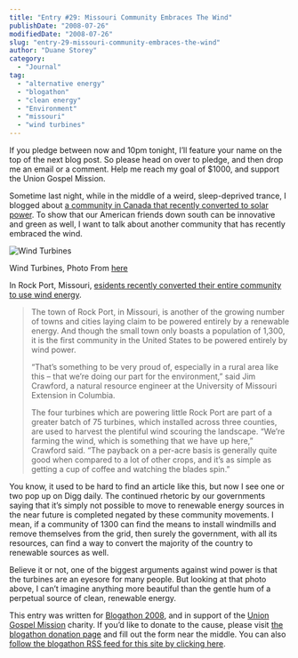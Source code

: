 ```yaml
---
title: "Entry #29: Missouri Community Embraces The Wind"
publishDate: "2008-07-26"
modifiedDate: "2008-07-26"
slug: "entry-29-missouri-community-embraces-the-wind"
author: "Duane Storey"
category:
  - "Journal"
tag:
  - "alternative energy"
  - "blogathon"
  - "clean energy"
  - "Environment"
  - "missouri"
  - "wind turbines"
---
```


If you pledge between now and 10pm tonight, I’ll feature your name on the top of the next blog post. So please head on over to pledge, and then drop me an email or a comment. Help me reach my goal of $1000, and support the Union Gospel Mission.

Sometime last night, while in the middle of a weird, sleep-deprived trance, I blogged about [a community in Canada that recently converted to solar power](http://www.migratorynerd.com/2008/07/entry-18-solar-powered-community-in-canada/). To show that our American friends down south can be innovative and green as well, I want to talk about another community that has recently embraced the wind.

![Wind Turbines](_images/entry-29-missouri-community-embraces-the-wind-1.)

Wind Turbines, Photo From [here](http://tpblog.tspadventures.com/2007/07/wind-energy-everywhere.html)

In Rock Port, Missouri, [esidents recently converted their entire community to use wind energy](http://cleantechnica.com/2008/07/23/missouri-town-powered-fully-by-wind/).

> The town of Rock Port, in Missouri, is another of the growing number of towns and cities laying claim to be powered entirely by a renewable energy. And though the small town only boasts a population of 1,300, it is the first community in the United States to be powered entirely by wind power.
> 
> “That’s something to be very proud of, especially in a rural area like this – that we’re doing our part for the environment,” said Jim Crawford, a natural resource engineer at the University of Missouri Extension in Columbia.
> 
> The four turbines which are powering little Rock Port are part of a greater batch of 75 turbines, which installed across three counties, are used to harvest the plentiful wind scouring the landscape. “We’re farming the wind, which is something that we have up here,” Crawford said. “The payback on a per-acre basis is generally quite good when compared to a lot of other crops, and it’s as simple as getting a cup of coffee and watching the blades spin.”

You know, it used to be hard to find an article like this, but now I see one or two pop up on Digg daily. The continued rhetoric by our governments saying that it’s simply not possible to move to renewable energy sources in the near future is completed negated by these community movements. I mean, if a community of 1300 can find the means to install windmills and remove themselves from the grid, then surely the government, with all its resources, can find a way to convert the majority of the country to renewable sources as well.

Believe it or not, one of the biggest arguments against wind power is that the turbines are an eyesore for many people. But looking at that photo above, I can’t imagine anything more beautiful than the gentle hum of a perpetual source of clean, renewable energy.

This entry was written for [Blogathon 2008](http://www.migratorynerd.com/tag/blogathon), and in support of the [Union Gospel Mission](http://ugm.ca) charity. If you’d like to donate to the cause, please visit [the blogathon donation page](http://miss604.com/blogathon) and fill out the form near the middle. You can also [follow the blogathon RSS feed for this site by clicking here](http://www.migratorynerd.com/tag/blogathon/feed).